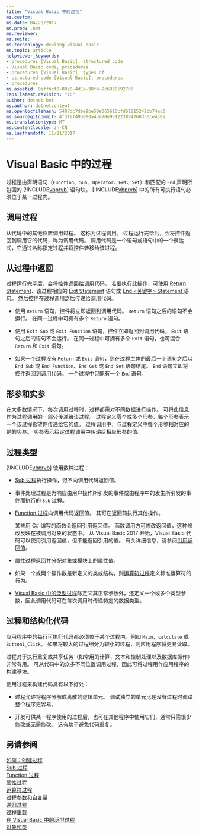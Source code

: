 ```yaml
---
title: "Visual Basic 中的过程"
ms.custom: 
ms.date: 04/28/2017
ms.prod: .net
ms.reviewer: 
ms.suite: 
ms.technology: devlang-visual-basic
ms.topic: article
helpviewer_keywords:
- procedures [Visual Basic], structured code
- Visual Basic code, procedures
- procedures [Visual Basic], types of
- structured code [Visual Basic], procedures
- procedures
ms.assetid: 9effbcf0-80a0-4d1a-98f4-2c6920592766
caps.latest.revision: "16"
author: dotnet-bot
ms.author: dotnetcontent
ms.openlocfilehash: 5487dc7dbe9be50e065610cfd61815242bb74ac0
ms.sourcegitcommit: 4f3fef493080a43e70e951223894768d36ce430a
ms.translationtype: MT
ms.contentlocale: zh-CN
ms.lasthandoff: 11/21/2017
---
```

# <a name="procedures-in-visual-basic"></a>Visual Basic 中的过程
过程是由声明语句（`Function`、`Sub`、`Operator`、`Get`、`Set`）和匹配的 `End` 声明所包围的 [!INCLUDE[vbprvb](~/includes/vbprvb-md.md)] 语句块。 [!INCLUDE[vbprvb](~/includes/vbprvb-md.md)] 中的所有可执行语句必须位于某一过程内。  
  
## <a name="calling-a-procedure"></a>调用过程  
 从代码中的其他位置调用过程。 这称为过程调用。 过程运行完毕后，会将控件返回到调用它的代码，称为调用代码。 调用代码是一个语句或语句中的一个表达式，它通过名称指定过程并将控件转移给该过程。  
  
## <a name="returning-from-a-procedure"></a>从过程中返回  
 过程运行完毕后，会将控件返回给调用代码。 若要执行此操作，可使用 [Return Statement](../../../../visual-basic/language-reference/statements/return-statement.md)、该过程相应的 [Exit Statement](../../../../visual-basic/language-reference/statements/exit-statement.md) 语句或 [End \<关键字> Statement ](../../../../visual-basic/language-reference/statements/end-keyword-statement.md) 语句。 然后控件在过程调用之后传递给调用代码。  
  
-   使用 `Return` 语句，控件将立即返回到调用代码。 `Return` 语句之后的语句不会运行。 在同一过程中可拥有多个 `Return` 语句。  
  
-   使用 `Exit Sub` 或 `Exit Function` 语句，控件立即返回到调用代码。 `Exit` 语句之后的语句不会运行。 在同一过程中可拥有多个 `Exit` 语句，也可混合 `Return` 和 `Exit` 语句。  
  
-   如果一个过程没有 `Return` 或 `Exit` 语句，则在过程主体的最后一个语句之后以 `End Sub` 或 `End Function`、`End Get` 或 `End Set` 语句结尾。 `End` 语句立即将控件返回到调用代码。 一个过程中只能有一个 `End` 语句。  
  
## <a name="parameters-and-arguments"></a>形参和实参  
 在大多数情况下，每次调用过程时，过程都需对不同数据进行操作。 可将此信息作为过程调用的一部分传递给该过程。 过程定义零个或多个形参，每个形参表示一个该过程希望你传递给它的值。 过程调用中，与过程定义中每个形参相对应的是的实参。 实参表示给定过程调用中传递给相应形参的值。  
  
## <a name="types-of-procedures"></a>过程类型  
 [!INCLUDE[vbprvb](~/includes/vbprvb-md.md)] 使用数种过程：  
  
-   [Sub 过程](./sub-procedures.md)执行操作，但不向调用代码返回值。  
  
-   事件处理过程是为响应由用户操作所引发的事件或由程序中的发生所引发的事件而执行的 `Sub` 过程。  
  
-   [Function 过程](./function-procedures.md)向调用代码返回值。 其可在返回前执行其他操作。

    某些用 C# 编写的函数会返回引用返回值。 函数调用方可修改返回值，这种修改反映在被调用对象的状态中。 从 Visual Basic 2017 开始，Visual Basic 代码可以使用引用返回值，但不能返回引用的值。 有关详细信息，请参阅[引用返回值](ref-return-values.md)。
  
-   [属性过程](./property-procedures.md)返回并分配对象或模块上的属性值。  
  
-   如果一个或两个操作数是新定义的类或结构，则[运算符过程](./operator-procedures.md)定义标准运算符的行为。  
  
-   [Visual Basic 中的泛型过程](../../../../visual-basic/programming-guide/language-features/data-types/generic-procedures.md)除定义其正常参数外，还定义一个或多个类型参数，因此调用代码可在每次调用时传递特定的数据类型。  
  
## <a name="procedures-and-structured-code"></a>过程和结构化代码  
 应用程序中的每行可执行代码都必须位于某个过程内，例如 `Main`、`calculate` 或 `Button1_Click`。 如果将较大的过程细分为较小的过程，则应用程序将更易读取。  
  
 过程对于执行重复或共享任务（如常用的计算、文本和控制处理以及数据库操作）非常有用。 可从代码中的众多不同位置调用过程，因此可将过程用作应用程序的构建基块。  
  
 使用过程来构建代码具有以下好处：  
  
-   过程允许将程序分解成离散的逻辑单元。 调试独立的单元比在没有过程时调试整个程序更容易。  
  
-   开发可供某一程序使用的过程后，也可在其他程序中使用它们，通常只需很少修改或无需修改。 这有助于避免代码重复。  
  
## <a name="see-also"></a>另请参阅  
 [如何：创建过程](./how-to-create-a-procedure.md)  
 [Sub 过程](./sub-procedures.md)  
 [Function 过程](./function-procedures.md)  
 [属性过程](./property-procedures.md)  
 [运算符过程](./operator-procedures.md)  
 [过程参数和自变量](./procedure-parameters-and-arguments.md)  
 [递归过程](./recursive-procedures.md)  
 [过程重载](./procedure-overloading.md)  
 [在 Visual Basic 中的泛型过程](../../../../visual-basic/programming-guide/language-features/data-types/generic-procedures.md)  
 [对象和类](../../../../visual-basic/programming-guide/language-features/objects-and-classes/index.md)
